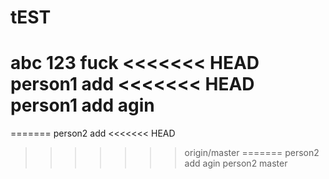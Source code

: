 # tEST
abc
123
fuck
<<<<<<< HEAD
person1 add
<<<<<<< HEAD
person1 add agin
=======
=======
person2 add
<<<<<<< HEAD
>>>>>>> origin/master
=======
person2 add agin
>>>>>>> person2
>>>>>>> master
